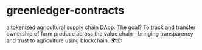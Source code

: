 # greenledger-contracts
a tokenized agricultural supply chain DApp.  The goal? To track and transfer ownership of farm produce across the value chain—bringing transparency and trust to agriculture using blockchain. 🌍📦
